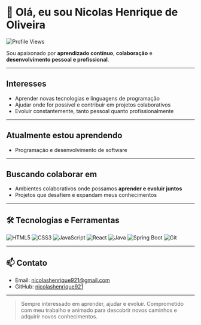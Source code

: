 # 👋 Olá, eu sou Nicolas Henrique de Oliveira

![Profile Views](https://komarev.com/ghpvc/?username=nicolashenrique921&color=blue)

Sou apaixonado por **aprendizado contínuo**, **colaboração** e **desenvolvimento pessoal e profissional**.  

---

## Interesses
- Aprender novas tecnologias e linguagens de programação  
- Ajudar onde for possível e contribuir em projetos colaborativos  
- Evoluir constantemente, tanto pessoal quanto profissionalmente  

---

## Atualmente estou aprendendo
- Programação e desenvolvimento de software  

---

## Buscando colaborar em
- Ambientes colaborativos onde possamos **aprender e evoluir juntos**  
- Projetos que desafiem e expandam meus conhecimentos  

---

## 🛠 Tecnologias e Ferramentas
![HTML5](https://img.shields.io/badge/HTML5-E34F26?style=for-the-badge&logo=html5&logoColor=white)
![CSS3](https://img.shields.io/badge/CSS3-1572B6?style=for-the-badge&logo=css3&logoColor=white)
![JavaScript](https://img.shields.io/badge/JavaScript-F7DF1E?style=for-the-badge&logo=javascript&logoColor=black)
![React](https://img.shields.io/badge/React-61DAFB?style=for-the-badge&logo=react&logoColor=black)
![Java](https://img.shields.io/badge/Java-007396?style=for-the-badge&logo=java&logoColor=white)
![Spring Boot](https://img.shields.io/badge/Spring_Boot-6DB33F?style=for-the-badge&logo=spring&logoColor=white)
![Git](https://img.shields.io/badge/Git-F05032?style=for-the-badge&logo=git&logoColor=white)

---

## 📫 Contato
- Email: [nicolashenrique921@gmail.com](mailto:nicolashenrique921@gmail.com)  
- GitHub: [nicolashenrique921](https://github.com/nicolashenrique921)  

---

> Sempre interessado em aprender, ajudar e evoluir. Comprometido com meu trabalho e animado para descobrir novos caminhos e adquirir novos conhecimentos.
